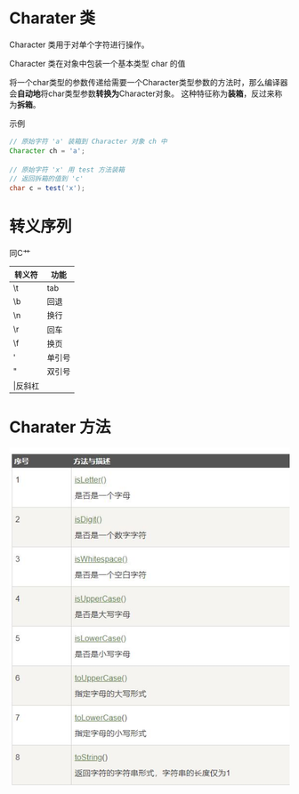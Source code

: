 # Charater 类
Character 类用于对单个字符进行操作。

Character 类在对象中包装一个基本类型 char 的值

将一个char类型的参数传递给需要一个Character类型参数的方法时，那么编译器会**自动地**将char类型参数**转换为**Character对象。 这种特征称为**装箱**，反过来称为**拆箱**。

示例
```java
// 原始字符 'a' 装箱到 Character 对象 ch 中
Character ch = 'a';
 
// 原始字符 'x' 用 test 方法装箱
// 返回拆箱的值到 'c'
char c = test('x');
```

# 转义序列

同C艹

|转义符|功能|
|---|---|
|\t|tab|
|\b|回退|
|\n|换行|
|\r|回车|
|\f|换页|
|\'|单引号|
|\"|双引号|
|\\|反斜杠|

# Charater 方法
![charater funcs](../Source/CharaterFuncs.JPG)